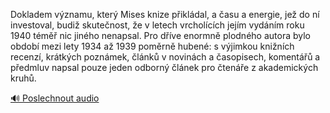 
Dokladem významu, který Mises knize přikládal, a času a energie, jež do ní investoval, budiž skutečnost, že v letech vrcholících jejím vydáním roku 1940 téměř nic jiného nenapsal. Pro dříve enormně plodného autora bylo období mezi lety 1934 až 1939 poměrně hubené: s výjimkou knižních recenzí, krátkých poznámek, článků v novinách a časopisech, komentářů a předmluv napsal pouze jeden odborný článek pro čtenáře z akademických kruhů.

[🔊 Poslechnout audio](/data/7-paragraphs/audio/chapter_184/para_009-Dokladem-vznamu-kter-Mises-knize-pikldal-a.mp3)
